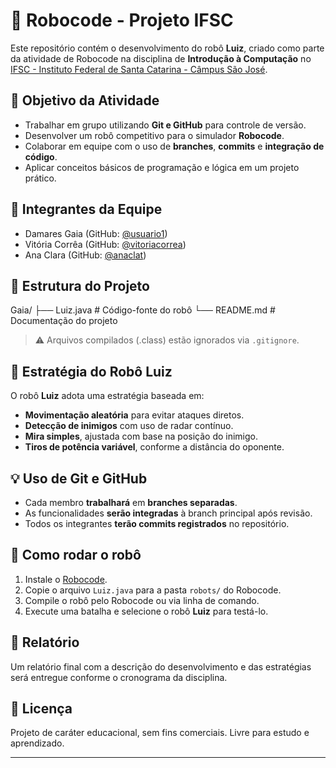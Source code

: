 # 🤖 Robocode - Projeto IFSC

Este repositório contém o desenvolvimento do robô **Luiz**, criado como parte da atividade de Robocode na disciplina de **Introdução à Computação** no [IFSC - Instituto Federal de Santa Catarina - Câmpus São José](https://www.ifsc.edu.br/web/campus-sao-jose).

## 🎯 Objetivo da Atividade

- Trabalhar em grupo utilizando **Git e GitHub** para controle de versão.
- Desenvolver um robô competitivo para o simulador **Robocode**.
- Colaborar em equipe com o uso de **branches**, **commits** e **integração de código**.
- Aplicar conceitos básicos de programação e lógica em um projeto prático.

## 👥 Integrantes da Equipe

- Damares Gaia (GitHub: [@usuario1](https://github.com/damaresgaia))
- Vitória Corrêa (GitHub: [@vitoriacorrea](https://github.com/vitoriacorrea))
- Ana Clara (GitHub: [@anaclat](https://github.com/anaclat))

## 📁 Estrutura do Projeto

Gaia/
├── Luiz.java # Código-fonte do robô
└── README.md # Documentação do projeto

> ⚠️ Arquivos compilados (.class) estão ignorados via `.gitignore`.

## 🧠 Estratégia do Robô Luiz

O robô **Luiz** adota uma estratégia baseada em:
- **Movimentação aleatória** para evitar ataques diretos.
- **Detecção de inimigos** com uso de radar contínuo.
- **Mira simples**, ajustada com base na posição do inimigo.
- **Tiros de potência variável**, conforme a distância do oponente.

## 💡 Uso de Git e GitHub

- Cada membro **trabalhará** em **branches separadas**.
- As funcionalidades **serão integradas** à branch principal após revisão.
- Todos os integrantes **terão commits registrados** no repositório.

## 🚀 Como rodar o robô

1. Instale o [Robocode](https://robocode.sourceforge.io/).
2. Copie o arquivo `Luiz.java` para a pasta `robots/` do Robocode.
3. Compile o robô pelo Robocode ou via linha de comando.
4. Execute uma batalha e selecione o robô **Luiz** para testá-lo.

## 📝 Relatório

Um relatório final com a descrição do desenvolvimento e das estratégias será entregue conforme o cronograma da disciplina.

## 📜 Licença

Projeto de caráter educacional, sem fins comerciais. Livre para estudo e aprendizado.

---

